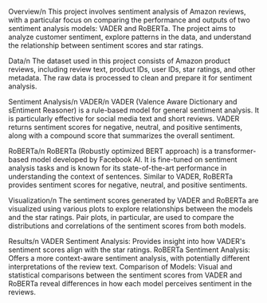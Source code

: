 Overview/n
This project involves sentiment analysis of Amazon reviews, with a particular focus on comparing the performance and outputs of two sentiment analysis models: VADER and RoBERTa. The project aims to analyze customer sentiment, explore patterns in the data, and understand the relationship between sentiment scores and star ratings.

Data/n
The dataset used in this project consists of Amazon product reviews, including review text, product IDs, user IDs, star ratings, and other metadata. The raw data is processed to clean and prepare it for sentiment analysis.

Sentiment Analysis/n
VADER/n
VADER (Valence Aware Dictionary and sEntiment Reasoner) is a rule-based model for general sentiment analysis. It is particularly effective for social media text and short reviews. VADER returns sentiment scores for negative, neutral, and positive sentiments, along with a compound score that summarizes the overall sentiment.

RoBERTa/n
RoBERTa (Robustly optimized BERT approach) is a transformer-based model developed by Facebook AI. It is fine-tuned on sentiment analysis tasks and is known for its state-of-the-art performance in understanding the context of sentences. Similar to VADER, RoBERTa provides sentiment scores for negative, neutral, and positive sentiments.

Visualization/n
The sentiment scores generated by VADER and RoBERTa are visualized using various plots to explore relationships between the models and the star ratings. Pair plots, in particular, are used to compare the distributions and correlations of the sentiment scores from both models.

Results/n
VADER Sentiment Analysis: Provides insight into how VADER's sentiment scores align with the star ratings.
RoBERTa Sentiment Analysis: Offers a more context-aware sentiment analysis, with potentially different interpretations of the review text.
Comparison of Models: Visual and statistical comparisons between the sentiment scores from VADER and RoBERTa reveal differences in how each model perceives sentiment in the reviews.
